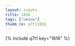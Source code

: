 ```yaml
--- 
layout: sieutv
title: 1816
tags: ["uknow"]
thumb_re: q7t11816
---
```

{% include q7t1 key="1816" %} 
